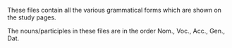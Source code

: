 These files contain all the various grammatical forms which are shown on the study pages.

The nouns/participles in these files are in the order Nom., Voc., Acc., Gen., Dat.  

